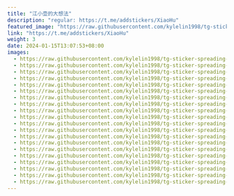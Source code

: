 ```yaml
---
title: "江小壶的大想法"
description: "regular: https://t.me/addstickers/XiaoHu"
featured_image: "https://raw.githubusercontent.com/kylelin1998/tg-sticker-spreading-worldwide-images/main/img/184b142b-9de3-48a3-b2f4-50ca04fb051c.jpg"
link: "https://t.me/addstickers/XiaoHu"
weight: 3
date: 2024-01-15T13:07:53+08:00
images:
  - https://raw.githubusercontent.com/kylelin1998/tg-sticker-spreading-worldwide-images/main/img/184b142b-9de3-48a3-b2f4-50ca04fb051c.jpg
  - https://raw.githubusercontent.com/kylelin1998/tg-sticker-spreading-worldwide-images/main/img/af164f9f-252c-4b5a-9492-bb3c5a08f5eb.jpg
  - https://raw.githubusercontent.com/kylelin1998/tg-sticker-spreading-worldwide-images/main/img/4f4c5b52-e10b-4519-b060-c3557c5fa999.jpg
  - https://raw.githubusercontent.com/kylelin1998/tg-sticker-spreading-worldwide-images/main/img/1261277f-68dc-404e-a208-20a33a9210d8.jpg
  - https://raw.githubusercontent.com/kylelin1998/tg-sticker-spreading-worldwide-images/main/img/e88b1c15-2375-49ab-a7d4-c478a70a3c95.jpg
  - https://raw.githubusercontent.com/kylelin1998/tg-sticker-spreading-worldwide-images/main/img/23ce39c0-c16e-4fd5-bdc4-7a295dcfac99.jpg
  - https://raw.githubusercontent.com/kylelin1998/tg-sticker-spreading-worldwide-images/main/img/d4fda39e-5c58-479e-ae6c-20864f508636.jpg
  - https://raw.githubusercontent.com/kylelin1998/tg-sticker-spreading-worldwide-images/main/img/c979b21c-441e-4609-be3a-a66d3ae82e43.jpg
  - https://raw.githubusercontent.com/kylelin1998/tg-sticker-spreading-worldwide-images/main/img/5f46b008-64ff-40cc-922d-c1c60f6f8968.jpg
  - https://raw.githubusercontent.com/kylelin1998/tg-sticker-spreading-worldwide-images/main/img/cc9f8906-d144-4b3b-8ff4-feed88a74d86.jpg
  - https://raw.githubusercontent.com/kylelin1998/tg-sticker-spreading-worldwide-images/main/img/4156b224-e6f7-4499-bf2b-74ce6a8faea6.jpg
  - https://raw.githubusercontent.com/kylelin1998/tg-sticker-spreading-worldwide-images/main/img/71618d95-4f1a-427a-bf02-28be9b538492.jpg
  - https://raw.githubusercontent.com/kylelin1998/tg-sticker-spreading-worldwide-images/main/img/1ba7d3b1-7fd9-4d85-b9fd-35cc6157493b.jpg
  - https://raw.githubusercontent.com/kylelin1998/tg-sticker-spreading-worldwide-images/main/img/1f72fb89-147d-42f7-a56e-8ad6eb266ac1.jpg
  - https://raw.githubusercontent.com/kylelin1998/tg-sticker-spreading-worldwide-images/main/img/a1441f38-873e-4ac4-a8da-edc2f97678b3.jpg
  - https://raw.githubusercontent.com/kylelin1998/tg-sticker-spreading-worldwide-images/main/img/cf140b3d-782a-4dbf-8acf-eec11fdf2198.jpg
  - https://raw.githubusercontent.com/kylelin1998/tg-sticker-spreading-worldwide-images/main/img/28c90e31-122b-4500-8b31-5d7ead476085.jpg
  - https://raw.githubusercontent.com/kylelin1998/tg-sticker-spreading-worldwide-images/main/img/71cb44e6-2972-44cf-967f-a3e8466e5f61.jpg
  - https://raw.githubusercontent.com/kylelin1998/tg-sticker-spreading-worldwide-images/main/img/f5e45173-3ed4-4d0b-8561-81bd11dd1bf0.jpg
  - https://raw.githubusercontent.com/kylelin1998/tg-sticker-spreading-worldwide-images/main/img/f8b491b4-c1b0-439c-8180-95ed8f57af7c.jpg
---
```

